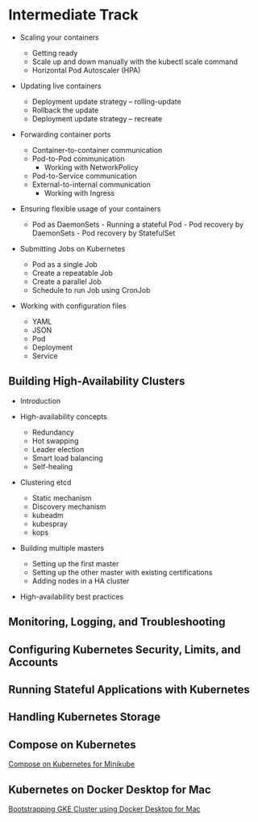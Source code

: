 # Intermediate Track


   - Scaling your containers
     - Getting ready
     - Scale up and down manually with the kubectl scale command
     - Horizontal Pod Autoscaler (HPA)
   - Updating live containers
     - Deployment update strategy – rolling-update
     - Rollback the update
     - Deployment update strategy – recreate

   - Forwarding container ports
     - Container-to-container communication
     - Pod-to-Pod communication
       - Working with NetworkPolicy
     - Pod-to-Service communication
     - External-to-internal communication
       - Working with Ingress
       
   - Ensuring flexible usage of your containers
     - Pod as DaemonSets
	- Running a stateful Pod
	- Pod recovery by DaemonSets
	- Pod recovery by StatefulSet

   - Submitting Jobs on Kubernetes
     - Pod as a single Job
     - Create a repeatable Job
     - Create a parallel Job
     - Schedule to run Job using CronJob

   - Working with configuration files
     - YAML
     - JSON
     - Pod
     - Deployment
     - Service


## Building High-Availability Clusters

   - Introduction
   - High-availability concepts
     - Redundancy
     - Hot swapping
     - Leader election
     - Smart load balancing
     - Self-healing
   
  - Clustering etcd
    - Static mechanism
    - Discovery  mechanism
    - kubeadm
    - kubespray
    - kops
   
  - Building multiple masters
    - Setting up the first master
    - Setting up the other master with existing certifications
    - Adding nodes in a HA cluster
  
  - High-availability best practices  
  
## Monitoring, Logging, and Troubleshooting

## Configuring Kubernetes Security, Limits, and Accounts

## Running Stateful Applications with Kubernetes

## Handling Kubernetes Storage

## Compose on Kubernetes

[Compose on Kubernetes for Minikube](./compose-on-kubernetes-for-minikube.md)

## Kubernetes on Docker Desktop for Mac

[Bootstrapping GKE Cluster using Docker Desktop for Mac](./bootstrapping-gKE-cluster-docker-desktop-mac.md)
